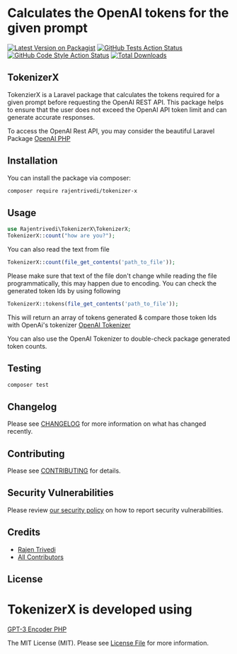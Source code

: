 # Calculates the OpenAI tokens for the given prompt

[![Latest Version on Packagist](https://img.shields.io/packagist/v/rajentrivedi/tokenizer-x.svg?style=flat-square)](https://packagist.org/packages/rajentrivedi/tokenizer-x)
[![GitHub Tests Action Status](https://img.shields.io/github/actions/workflow/status/rajentrivedi/tokenizer-x/run-tests.yml?branch=main&label=tests&style=flat-square)](https://github.com/rajentrivedi/tokenizer-x/actions?query=workflow%3Arun-tests+branch%3Amain)
[![GitHub Code Style Action Status](https://img.shields.io/github/actions/workflow/status/rajentrivedi/tokenizer-x/fix-php-code-style-issues.yml?branch=main&label=code%20style&style=flat-square)](https://github.com/rajentrivedi/tokenizer-x/actions?query=workflow%3A"Fix+PHP+code+style+issues"+branch%3Amain)
[![Total Downloads](https://img.shields.io/packagist/dt/rajentrivedi/tokenizer-x.svg?style=flat-square)](https://packagist.org/packages/rajentrivedi/tokenizer-x)

## TokenizerX
TokenzierX is a Laravel package that calculates the tokens required for a given prompt before requesting the OpenAI REST API. This package helps to ensure that the user does not exceed the OpenAI API token limit and can generate accurate responses.

To access the OpenAI Rest API, you may consider the beautiful Laravel Package [OpenAI PHP]('https://github.com/openai-php/client')

## Installation

You can install the package via composer:

```bash
composer require rajentrivedi/tokenizer-x
```

## Usage

```php
use Rajentrivedi\TokenizerX\TokenizerX;
TokenizerX::count("how are you?");
```

You can also read the text from file

```php
TokenizerX::count(file_get_contents('path_to_file'));

```

Please make sure that text of the file don't change while reading the file programmatically, this may happen due to encoding. You can check the generated token Ids by using following

```php
TokenizerX::tokens(file_get_contents('path_to_file'));
```
This will return an array of tokens generated & compare those token Ids with OpenAi's tokenizer
[OpenAI Tokenizer]('https://platform.openai.com/tokenizer')

You can also use the OpenAI Tokenizer to double-check package generated token counts.

## Testing

```bash
composer test
```

## Changelog

Please see [CHANGELOG](CHANGELOG.md) for more information on what has changed recently.

## Contributing

Please see [CONTRIBUTING](CONTRIBUTING.md) for details.

## Security Vulnerabilities

Please review [our security policy](../../security/policy) on how to report security vulnerabilities.

## Credits

- [Rajen Trivedi](https://github.com/rajentrivedi)
- [All Contributors](../../contributors)

## License

# TokenizerX is developed using 
[GPT-3 Encoder PHP]('https://github.com/CodeRevolutionPlugins/GPT-3-Encoder-PHP')

The MIT License (MIT). Please see [License File](LICENSE.md) for more information.
